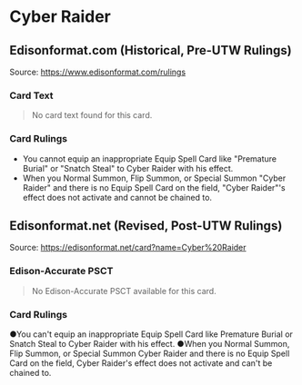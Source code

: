 # Cyber Raider

## Edisonformat.com (Historical, Pre-UTW Rulings)

Source: https://www.edisonformat.com/rulings

### Card Text

> No card text found for this card.

### Card Rulings

*   You cannot equip an inappropriate Equip Spell Card like "Premature Burial" or "Snatch Steal" to Cyber Raider with his effect.
*   When you Normal Summon, Flip Summon, or Special Summon "Cyber Raider" and there is no Equip Spell Card on the field, "Cyber Raider"'s effect does not activate and cannot be chained to.

## Edisonformat.net (Revised, Post-UTW Rulings)

Source: https://edisonformat.net/card?name=Cyber%20Raider

### Edison-Accurate PSCT

> No Edison-Accurate PSCT available for this card.

### Card Rulings

●You can't equip an inappropriate Equip Spell Card like Premature Burial or Snatch Steal to Cyber Raider with his effect.
●When you Normal Summon, Flip Summon, or Special Summon Cyber Raider and there is no Equip Spell Card on the field, Cyber Raider's effect does not activate and can't be chained to.
            